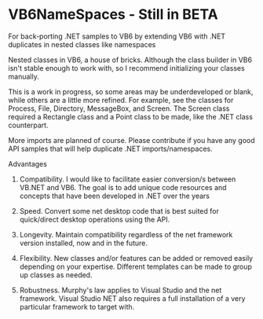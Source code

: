 # VB6NameSpaces - Still in BETA
For back-porting .NET samples to VB6 by extending VB6 with .NET duplicates in nested classes like namespaces


Nested classes in VB6, a house of bricks.
Although the class builder in VB6 isn't stable enough to work with, so I recommend initializing your classes manually.

This is a work in progress, so some areas may be underdeveloped or blank, while others are a little more refined.
For example, see the classes for Process, File, Directory, MessageBox, and Screen.
The Screen class required a Rectangle class and a Point class to be made, like the .NET class counterpart.

More imports are planned of course. 
Please contribute if you have any good API samples that will help duplicate .NET imports/namespaces.



Advantages
1. Compatibility. I would like to facilitate easier conversion/s between VB.NET and VB6.
The goal is to add unique code resources and concepts that have been developed in .NET over the years

2. Speed. Convert some net desktop code that is best suited for quick/direct desktop operations using the API.

3. Longevity. Maintain compatibility regardless of the net framework version installed, now and in the future.

4. Flexibility. New classes and/or features can be added or removed easily depending on your expertise.
Different templates can be made to group up classes as needed.

5. Robustness. Murphy's law applies to Visual Studio and the net framework.
Visual Studio NET also requires a full installation of a very particular framework to target with.
